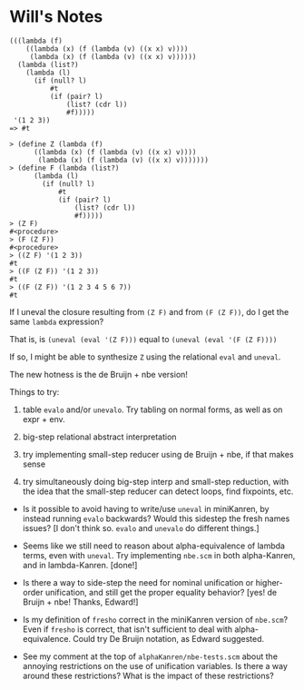 # Will's Notes

```
(((lambda (f)
    ((lambda (x) (f (lambda (v) ((x x) v))))
     (lambda (x) (f (lambda (v) ((x x) v))))))
  (lambda (list?)
    (lambda (l)
      (if (null? l)
          #t
          (if (pair? l)
              (list? (cdr l))
              #f)))))
 '(1 2 3))
=> #t
```

```
> (define Z (lambda (f)
      ((lambda (x) (f (lambda (v) ((x x) v))))
       (lambda (x) (f (lambda (v) ((x x) v)))))))
> (define F (lambda (list?)
      (lambda (l)
        (if (null? l)
            #t
            (if (pair? l)
                (list? (cdr l))
                #f)))))
> (Z F)
#<procedure>
> (F (Z F))
#<procedure>
> ((Z F) '(1 2 3))
#t
> ((F (Z F)) '(1 2 3))
#t
> ((F (Z F)) '(1 2 3 4 5 6 7))
#t
```

If I uneval the closure resulting from `(Z F)` and from `(F (Z F))`, do I get the same `lambda` expression?

That is, is `(uneval (eval '(Z F)))` equal to `(uneval (eval '(F (Z F))))`

If so, I might be able to synthesize `Z` using the relational `eval` and `uneval`.



The new hotness is the de Bruijn + nbe version!

Things to try:

1) table `evalo` and/or `unevalo`.  Try tabling on normal forms, as well as on expr + env.

2) big-step relational abstract interpretation

3) try implementing small-step reducer using de Bruijn + nbe, if that makes sense

4) try simultaneously doing big-step interp and small-step reduction, with the idea that the small-step reducer can detect loops, find fixpoints, etc.





* Is it possible to avoid having to write/use `uneval` in miniKanren, by instead running `evalo` backwards?  Would this sidestep the fresh names issues? [I don't think so.  `evalo` and `unevalo` do different things.]

* Seems like we still need to reason about alpha-equivalence of lambda terms, even with `uneval`.  Try implementing `nbe.scm` in both alpha-Kanren, and in lambda-Kanren. [done!]

* Is there a way to side-step the need for nominal unification or higher-order unification, and still get the proper equality behavior? [yes!  de Bruijn + nbe!  Thanks, Edward!]

* Is my definition of `fresho` correct in the miniKanren version of `nbe.scm`?  Even if `fresho` is correct, that isn't sufficient to deal with alpha-equivalence.  Could try De Bruijn notation, as Edward suggested.

* See my comment at the top of `alphaKanren/nbe-tests.scm` about the annoying restrictions on the use of unification variables.  Is there a way around these restrictions?  What is the impact of these restrictions?
